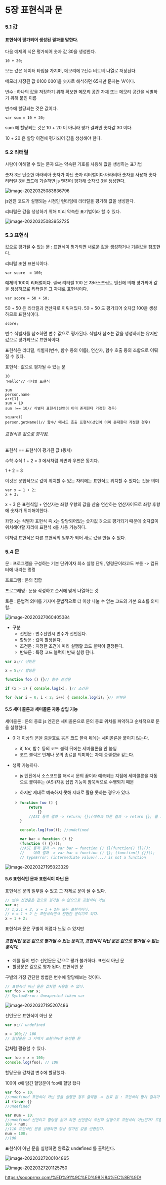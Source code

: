 # 5장 표현식과 문

### 5.1 값

#### 표현식이 평가되어 생성된 결과를 말한다.

다음 예제의 식은 평가되어 숫자 값 30을 생성한다.

```
10 + 20;
```

모든 값은 데이터 타입을 가지며, 메모리에 2진수 비트의 나열로 저장된다.

메모리 저장된 값 0100 0001을 숫자로 해석하면 65지만 문자는 'A'이다.

변수 : 하나의 값을 저장하기 위해 확보한 메모리 공간 자체 또는 메모리 공간을 식별하기 위해 붙인 이름

변수에 할당되는 것은 값이다.

```
var sum = 10 + 20;
```

sum 에 할당되는 것은 10 + 20 이 아니라 평가 결과인 숫자값 30 이다.

10 + 20 은 할당 이전에 평가되어 값을 생성해야 한다.



### 5.2 리터럴

사람이 이해할 수 있는 문자 또는 약속된 기호를 사용해 값을 생성하는 표기법

숫자 3은 단순한 아라비아 숫자가 아닌 숫자 리터럴이다.아라비아 숫자를 사용해 숫자 리터럴 3을 코드에 기술하면 js 엔진이 평가해 숫자값 3을 생성한다.

![image-20220325083836796](5장.assets/image-20220325083836796.png)

js엔진 코드가 실행되는 시점인 런타임에 리터럴을 평가해 값을 생성한다.

리터럴은 값을 생성하기 위해 미리 약속한 표기법이라 할 수 있다.

![image-20220325083952725](5장.assets/image-20220325083952725.png)

### 5.3 표현식

값으로 평가될 수 있는 문 : 표현식이 평가되면 새로운 값을 생성하거나 기존값을 참조한다.

리터럴 또한 표현식이다.

```
var score  = 100;
```

예제의 100이 리터럴이다. 결국 리터럴 100 은 자바스크립트 엔진에 의해 평가되어 값을 생성하므로 리터럴은 그 자체로 표현식이다.

```
var score = 50 + 50;
```

50 + 50 은 리터럴과 연산자로 이뤄져있다. 50 + 50 도 평가되어 숫자값 100을 생성하므로 표현식이다.

```
score;
```

변수 식별자를 참조하면 변수 값으로 평가된다. 식별자 참조는 값을 생성하지는 않지만 값으로 평가되므로 표현식이다.

표현식은 리터럴, 식별자(변수, 함수 등의 이름), 연산자, 함수 호출 등의 조합으로 이뤄질 수 있다.

표현식 : 값으로 평가될 수 있는 문

```
10
'Hello'// 리터럴 표현식

sum
person.name
arr[1]
sum = 10
sum !== 10// 식별자 표현식(선언이 이미 존재한다 가정한 경우)

square()
person.getName()// 함수/ 메서드 호출 표현식(선인어 이미 존재한다 가정한 경우)
```

###### 표현식은 값으로 평가됨.

표현식 == 표현식이 평가된 값 (동치)

수학 수식 1 + 2 = 3 에서처럼 좌변과 우변은 동치다.

1 + 2 = 3

이것은 문법적으로 값이 위치할 수 있는 자리에는 표현식도 위치할 수 있다는 것을 의미

```
var x = 1 + 2;
x + 3;
```

x + 3 은 표현식임 + 연산자는 좌항 우항의 값을 산술 연산하는 연산자이므로 좌항 후항에 숫자가 위치해야한다.

좌항 x는 식별자 표현식 즉 x는 할당되어있는 숫자값 3 으로 평가되기 때문에 숫자값이 위치해야할 자리에 표현식 x를 사용 가능하다.

이처럼 표현식은 다른 표현식의 일부가 되어 새로 값을 만들 수 있다.

### 5.4 문

문 : 프로그램을 구성하는 기본 단위이자 최소 실행 단위, 명령문이라고도 부름 -> 컴퓨터에 내리는 명령

프로그램 : 문의 집합

프로그래밍 : 문을 작성하고 순서에 맞게 나열하는 것

토큰 : 문법적 의미를 가지며 문법적으로 더 이상 나눌 수 없는 코드의 기본 요소를 의미함.

![image-20220327060405384](5장.assets/image-20220327060405384.png)

- 구분
  - 선언문 : 변수선언시 변수가 선언된다.
  - 할당문 : 값이 할당된다.
  - 조건문 : 지정한 조건에 따라 실행할 코드 블럭이 결정된다.
  - 반복문 : 특정 코드 블럭이 반복 실행 된다.

```javascript
var x;// 선언문

x = 5;// 할당문

function foo () {}// 함수 선언문

if (x > 1) { console.log(x); }// 조건문

for (var i = 0; i < 2; i++) { console.log(i); }// 반복문
```

#### 5.5 세미 콜론과 세미콜론 자동 삽입 기능

세미콜론 : 문의 종료 js 엔진은 세미콜론으로 문의 종료 위치를 파악하고 순차적으로 문을 실행한다.

- 0 개 이상의 문을 중괄호로 묶은 코드 블럭 뒤에는 세미콜론을 붙이지 않는다.

  - if, for, 함수 등의 코드 블럭 뒤에는 세미콜론을 안 붙임
  - 코드 블럭은 언제나 문의 종료를 의미하는 자체 종결성을 갖는다.

- 생략 가능하다.

  - js 엔진에서 소스코드를 해석시 문의 끝이라 예측되는 지점에 세미콜론을 자동으로 붙여주는 (ASI)자동 삽입 기능이 암묵적으로 수행되기 때문

  - 하지만 제대로 예측하지 못해 제대로 활용 못하는 경우가 있다.

  - ```javascript
    function foo () {
        return
        	{}
        //ASI 동작 결과 -> return; {};(예측과 다른 결과 -> return {}; 를 기대함)
    }
    
    console.log(foo()); //undefined
    
    var bar = function () {}
    (function () {})();
    //ASI 동작 결과 -> var bar = function () {}(function() {})();
    // 	  예측 결과 -> var bar = function () {}; (function() {})();
    // TypeError: (intermediate value)(...) is not a function
    ```

![image-20220327195023329](5%EC%9E%A5.assets/image-20220327195023329-16483782351611.png)

#### 5.6 표현식인 문과 표현식이 아닌 문

표현식은 문의 일부일 수 있고 그 자체로 문이 될 수 있다.

```javascript
// 변수 선언문은 값으로 평가될 수 없으므로 표현식이 아님
var x;
// 1,2,1 + 2, x = 1 + 2는 모두 표현식이다.
// x = 1 + 2 는 표현식이면서 완전한 문이기도 하다.
x = 1 + 2;
```

표현식과 문은 구별이 어렵다 느낄 수 있지만 

##### 표현식인 문은 값으로 평가될 수 있는 문이고, 표현식이 아닌 문은 값으로 평가될 수 없는 문이다.

- 예를 들어 변수 선언문은 값으로 평가 불가하다. 표현식 아닌 문
- 할당문은 값으로 평가 된다. 표현식인 문

구별의 가장 간단한 방법은 변수에 할당해보는 것이다.

```javascript
// 표현식이 아닌 문은 값처럼 사용할 수 없다.
var foo = var x; 
// SyntaxError: Unexpected token var
```

![image-20220327195207486](5%EC%9E%A5.assets/image-20220327195207486-16483783295162.png)

선언문은 표현식이 아닌 문

```javascript
var x;// undefined

x = 100;// 100
// 할당문은 그 자체가 표현식이며 완전한 문
```

값처럼 활용할 수 있다.

```javascript
var foo = x = 100;
console.log(foo); // 100
```

할당문을 값처럼 변수에 할당했다.

100이 x에 담긴 할당문이 foo에 할당 됐다

```javascript
var foo = 10;
//undefined 표현식이 아닌 문을 실행한 경우 출력됨 -> 완료 값 : 표현식의 평가 결과가 아니다. 다른 값과 같이 변수에 할당할 수 없고 참조도 불가함.
if (true) {}
//undefined

var num = 10;
//undefined 선언이고 할당을 같이 하면 선언문이 우선적 실행으로 표현식이 아닌건가? 포함관계 궁금
100 + num;
//110 표현식인 문을 실행하면 항상 평가된 값을 반환한다.
num = 100;
//100
```

표현식이 아닌 문을 실행하면 완료값 undefined 를 출력한다.



![image-20220327200104865](5%EC%9E%A5.assets/image-20220327200104865.png)

![image-20220327201125750](5%EC%9E%A5.assets/image-20220327201125750.png)

https://soooprmx.com/%ED%91%9C%ED%98%84%EC%8B%9D/

